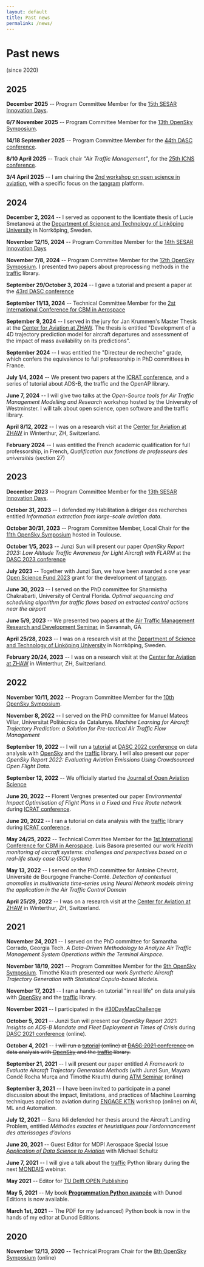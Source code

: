 ```yaml
---
layout: default
title: Past news
permalink: /news/
---
```


# Past news

(since 2020)

## 2025

**December 2025** -- Program Committee Member for the [15th SESAR Innovation Days](https://sesarju.eu/sesarinnovationdays).

**6/7 November 2025** -- Program Committee Member for the [13th OpenSky Symposium](http://symposium.opensky-network.org/).

**14/18 September 2025** -- Program Committee Member for the [44th DASC conference](http://2024.dasconline.org/).

**8/10 April 2025** -- Track chair _"Air Traffic Management"_, for the [25th ICNS conference](https://i-cns.org/).

**3/4 April 2025** -- I am chairing the [2nd workshop on open science in
aviation](https://mode-s.org/workshop), with a specific focus on the
[tangram](https://github.com/open-aviation/tangram) platform.

## 2024

**December 2, 2024** -- I served as opponent to the licentiate thesis of Lucie Smetanová at the [Department of Science and Technology of Linköping University](https://liu.se/en/employee/tatpo46) in Norrköping, Sweden.

**November 12/15, 2024** -- Program Committee Member for the [14th SESAR Innovation Days](https://sesarju.eu/sesarinnovationdays)

**November 7/8, 2024** -- Program Committee Member for the [12th OpenSky Symposium](http://symposium.opensky-network.org/). I presented two papers about preprocessing methods in the [traffic](https://traffic-viz.github.io/) library.

**September 29/October 3, 2024** -- I gave a tutorial and present a paper
at the [43rd DASC conference](https://2023.dasconline.org/)

**September 11/13, 2024** -- Technical Committee Member for the [2st International Conference for CBM in Aerospace](https://cbmacademy.eu/)

**September 9, 2024** -- I served in the jury for Jan Krummen's Master Thesis at the [Center for Aviation at ZHAW](https://www.zhaw.ch/en/engineering/institutes-centres/zav/). The thesis is entitled "Development of a 4D trajectory prediction model for aircraft departures and assessment of the impact of mass availability on its predictions".

**September 2024** -- I was entitled the "Directeur de recherche" grade, which confers the equivalence to full professorship in PhD committees in France.

**July 1/4, 2024** -- We present two papers at the [ICRAT conference](https://www.icrat.org), and a series of tutorial about ADS-B, the traffic and the OpenAP library.

**June 7, 2024** -- I will give two talks at the _Open-Source tools for Air Traffic Management Modelling and Research_ workshop hosted by the University of Westminster. I will talk about open science, open software and the traffic library.

**April 8/12, 2022** -- I was on a research visit at the [Center for Aviation at ZHAW](https://www.zhaw.ch/en/engineering/institutes-centres/zav/) in Winterthur, ZH, Switzerland.

**February 2024** -- I was entitled the French academic qualification for full professorship, in French, _Qualification aux fonctions de professeurs des universités_ (section 27)

## 2023

**December 2023** -- Program Committee Member for the [13th SESAR Innovation Days](https://sesarju.eu/sesarinnovationdays).

**October 31, 2023** -- I defended my Habilitation à diriger des recherches entitled _Information extraction from large-scale aviation data_.

**October 30/31, 2023** -- Program Committee Member, Local Chair for the [11th OpenSky Symposium](http://symposium.opensky-network.org/) hosted in Toulouse.

**October 1/5, 2023** -- Junzi Sun will present our paper _OpenSky Report 2023: Low Altitude Traffic Awareness for Light Aircraft with FLARM_ at the [DASC 2023 conference](https://2023.dasconline.org/)

**July 2023** -- Together with Junzi Sun, we have been awarded a one year [Open Science Fund 2023](https://www.nwo.nl/en/researchprogrammes/open-science-fund-2023-awarded-grants) grant for the development of [tangram](https://github.com/open-aviation/tangram).

**June 30, 2023** -- I served on the PhD committee for Sharmistha Chakrabarti, University of Central Florida. _Optimal sequencing and scheduling algorithm for traffic flows based on extracted control actions near the airport_

**June 5/9, 2023** -- We presented two papers at the [Air Traffic Management Research and Development Seminar](https://www.atmseminar.org/), in Savannah, GA

**April 25/28, 2023** -- I was on a research visit at the [Department of Science and Technology of Linköping University](https://liu.se/en/employee/tatpo46) in Norrköping, Sweden.

**February 20/24, 2023** -- I was on a research visit at the [Center for Aviation at ZHAW](https://www.zhaw.ch/en/engineering/institutes-centres/zav/) in Winterthur, ZH, Switzerland.

## 2022

**November 10/11, 2022** -- Program Committee Member for the [10th OpenSky Symposium](http://symposium.opensky-network.org/).

**November 8, 2022** -- I served on the PhD committee for Manuel Mateos Villar, Universitat Politècnica de Catalunya. _Machine Learning for Aircraft Trajectory Prediction: a Solution for Pre-tactical Air Traffic Flow Management_

**September 19, 2022** -- I will run a [tutorial](https://2022.dasconline.org/tutorials/) at [DASC 2022 conference](https://2022.dasconline.org/)
on data analysis with [OpenSky](https://opensky-network.org/) and the [traffic](https://github.com/xoolive/traffic) library. I will also present our paper _OpenSky Report 2022: Evaluating Aviation Emissions Using Crowdsourced Open Flight Data._

**September 12, 2022** -- We officially started the [Journal of Open Aviation
Science](https://journals.open.tudelft.nl/joas)

**June 20, 2022** -- Florent Vergnes presented our paper _Environmental Impact Optimisation of Flight Plans in a Fixed and Free Route network_ during [ICRAT conference](https://www.icrat.org/).

**June 20, 2022** -- I ran a tutorial on data analysis with the [traffic](https://github.com/xoolive/traffic) library during [ICRAT conference](https://www.icrat.org/).

**May 24/25, 2022** -- Technical Committee Member for the [1st International Conference for CBM in Aerospace](https://cbmacademy.eu/). Luis Basora presented our work _Health monitoring of aircraft systems: challenges and perspectives based on a real-life study case (SCU system)_

**May 13, 2022** -- I served on the PhD committee for Antoine Chevrot, Université de Bourgogne Franche-Comté. _Detection of contextual anomalies in multivariate time-series using Neural Network models aiming the application in the Air Traffic Control Domain_

**April 25/29, 2022** -- I was on a research visit at the [Center for Aviation at ZHAW](https://www.zhaw.ch/en/engineering/institutes-centres/zav/) in Winterthur, ZH, Switzerland.

## 2021

**November 24, 2021** -- I served on the PhD committee for Samantha Corrado, Georgia Tech. _A Data-Driven Methodology to Analyze Air Traffic Management System Operations within the Terminal Airspace._

**November 18/19, 2021** -- Program Committee Member for the [9th OpenSky Symposium](http://symposium.opensky-network.org/). Timothé Krauth presented our work _Synthetic Aircraft Trajectory Generation with Statistical Copula-based Models_.

**November 17, 2021** -- I ran a hands-on tutorial "in real life" on data analysis with [OpenSky](https://opensky-network.org/) and the [traffic](https://github.com/xoolive/traffic) library.

**November 2021** -- I participated in the [#30DayMapChallenge](/30DayMapChallenge)

**October 5, 2021** -- Junzi Sun will present our _OpenSky Report 2021: Insights on ADS-B Mandate and Fleet Deployment in Times of Crisis_ during [DASC 2021 conference](https://2021.dasconline.org/) (online).

**October 4, 2021** -- ~~I will run a [tutorial](https://2021.dasconline.org/presentations/efficient-and-large-scale-air-traffic-data-analysis-with-opensky/) (online) at [DASC 2021 conference](https://2021.dasconline.org/)
on data analysis with [OpenSky](https://opensky-network.org/) and the [traffic](https://github.com/xoolive/traffic) library.~~

**September 21, 2021** -- I will present our paper entitled _A Framework to Evaluate Aircraft Trajectory Generation Methods_ (with Junzi Sun, Mayara Condé Rocha Murça and Timothé Krauth) during [ATM Seminar](http://atmseminar.org/) (online)

**September 3, 2021** -- I have been invited to participate in a panel discussion about the impact, limitations, and practices of Machine Learning techniques applied to aviation during [ENGAGE KTN](https://engagektn.com/thematic-challenges/) workshop (online) on AI, ML and Automation.

**July 12, 2021** -- Sana Ikli defended her thesis around the Aircraft Landing Problem, entitled _Méthodes exactes et heuristiques pour l'ordonnancement des atterissages d'avions_

**June 20, 2021** -- Guest Editor for MDPI Aerospace Special Issue [_Application of Data Science to Aviation_](https://www.mdpi.com/journal/aerospace/special_issues/Application_Data_Science_Aviation) with Michael Schultz

**June 7, 2021** -- I will give a talk about the [traffic](https://github.com/xoolive/traffic) Python library during the next [MONDAIS](https://datascience.aero/mondais/) webinar.

**May 2021** -- Editor for [TU Delft OPEN Publishing](https://www.tudelft.nl/library/tu-delft-open-science/os/open-publishing)

**May 5, 2021** -- My book [**Programmation Python avancée**](/python) with Dunod Editions is now available.

**March 1st, 2021** -- The PDF for my (advanced) Python book is now in the hands of my editor at Dunod Editions.

## 2020

**November 12/13, 2020** -- Technical Program Chair for the [8th OpenSky Symposium](http://symposium.opensky-network.org/) (online)
